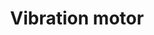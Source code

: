 ---
layout: default
category: bts
tags: ["motor","demo"]
video: "https://player.vimeo.com/video/173643743?badge=0&amp;autopause=0&amp;player_id=0&amp;app_id=72231"
title: "Vibration motor"
thumbnail: "https://i.vimeocdn.com/video/580074746_295x166.jpg?r=pad"
---